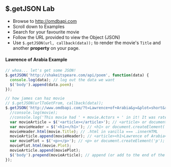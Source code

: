 ## $.getJSON Lab

* Browse to http://omdbapi.com
* Scroll down to Examples
* Search for your favourite movie
* Follow the URL provided to view the Object (JSON)
* Use `$.getJSON(url, callback(data));` to render the movie's `Title` and another **property** on your page.

#### Lawrence of Arabia Example

```js
// whoa... let's get some JSON!
$.getJSON('http://shakeitspeare.com/api/poem', function(data) {
  console.log(data); // log out the data we want
  $('body').append(data.poem);
});

// how james can haz movie
// $.getJSON(urlToGetFrom, callback(data));
$.getJSON('http://www.omdbapi.com/?t=Lawrence+of+Arabia&y=&plot=short&r=json', function(movie) {
  //console.log(movie);
  //console.log('This movie had ' + movie.Actors + ' in it! It was rated ' + movie.Rated);
  var movieArticle = $('<article></article>'); // <article> or document.createElement('article')
  var movieHeader = $('<h1></h1>'); // <h1> or document.createElement('h1')
  movieHeader.html(movie.Title); // .html in vanilla === .innerHTML
  movieArticle.append(movieHeader); // <article><h1>Lawrence of Arabia</h1></article>
  var moviePlot = $('<p></p>'); // <p> or document.createElement('p');
  moviePlot.html(movie.Plot);
  movieArticle.append(moviePlot);
  $('body').prepend(movieArticle); // append (or add to the end of the page) this <article> with all the contents
});
```
